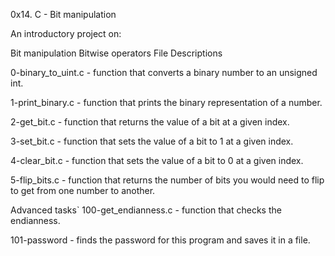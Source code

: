 0x14. C - Bit manipulation

An introductory project on:

Bit manipulation
Bitwise operators
File Descriptions

0-binary_to_uint.c - function that converts a binary number to an unsigned int.

1-print_binary.c - function that prints the binary representation of a number.

2-get_bit.c - function that returns the value of a bit at a given index.

3-set_bit.c - function that sets the value of a bit to 1 at a given index.

4-clear_bit.c - function that sets the value of a bit to 0 at a given index.

5-flip_bits.c - function that returns the number of bits you would need to flip to get from one number to another.

Advanced tasks`
100-get_endianness.c - function that checks the endianness.

101-password - finds the password for this program and saves it in a file.
